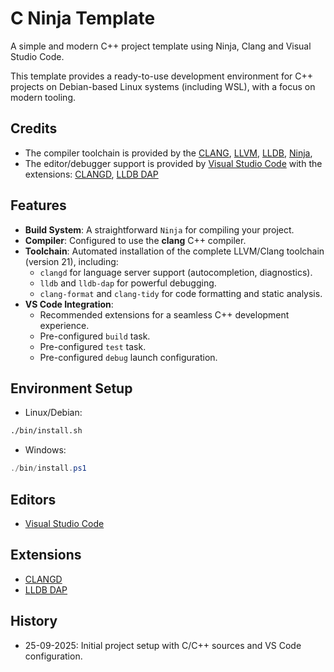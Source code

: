 # C Ninja Template

A simple and modern C++ project template using Ninja, Clang and Visual Studio Code.

This template provides a ready-to-use development environment for C++ projects on Debian-based Linux systems (including WSL), with a focus on modern tooling.
## Credits

*   The compiler toolchain is provided by the [CLANG](https://clang.llvm.org/), [LLVM](https://llvm.org/), [LLDB](https://lldb.llvm.org), [Ninja](https://ninja-build.org/), 
*   The editor/debugger support is provided by [Visual Studio Code](https://code.visualstudio.com/) with the extensions: [CLANGD](https://marketplace.visualstudio.com/items?itemName=llvm-vs-code-extensions.vscode-clangd), [LLDB DAP](https://marketplace.visualstudio.com/items?itemName=llvm-vs-code-extensions.lldb-dap)


## Features

*   **Build System**: A straightforward `Ninja` for compiling your project.
*   **Compiler**: Configured to use the **clang** C++ compiler.
*   **Toolchain**: Automated installation of the complete LLVM/Clang toolchain (version 21), including:
    *   `clangd` for language server support (autocompletion, diagnostics).
    *   `lldb` and `lldb-dap` for powerful debugging.
    *   `clang-format` and `clang-tidy` for code formatting and static analysis.
*   **VS Code Integration**:
    *   Recommended extensions for a seamless C++ development experience.
    *   Pre-configured `build` task.
    *   Pre-configured `test` task.
    *   Pre-configured `debug` launch configuration.

## Environment Setup

- Linux/Debian:
```bash
./bin/install.sh
```

- Windows:
```powershell
./bin/install.ps1
```
## Editors

* [Visual Studio Code](https://code.visualstudio.com/)

## Extensions

*  [CLANGD](https://marketplace.visualstudio.com/items?itemName=llvm-vs-code-extensions.vscode-clangd)
*  [LLDB DAP](https://marketplace.visualstudio.com/items?itemName=llvm-vs-code-extensions.lldb-dap)

## History

*  25-09-2025: Initial project setup with C/C++ sources and VS Code configuration.
